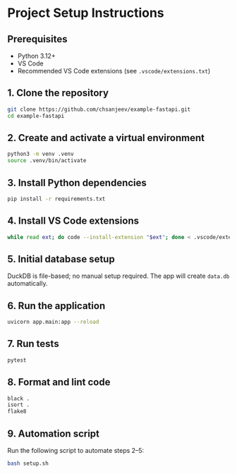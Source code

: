 # Project Setup Instructions

## Prerequisites
- Python 3.12+
- VS Code
- Recommended VS Code extensions (see `.vscode/extensions.txt`)

## 1. Clone the repository
```bash
git clone https://github.com/chsanjeev/example-fastapi.git
cd example-fastapi
```

## 2. Create and activate a virtual environment
```bash
python3 -m venv .venv
source .venv/bin/activate
```

## 3. Install Python dependencies
```bash
pip install -r requirements.txt
```

## 4. Install VS Code extensions
```bash
while read ext; do code --install-extension "$ext"; done < .vscode/extensions.txt
```

## 5. Initial database setup
DuckDB is file-based; no manual setup required. The app will create `data.db` automatically.

## 6. Run the application
```bash
uvicorn app.main:app --reload
```

## 7. Run tests
```bash
pytest
```

## 8. Format and lint code
```bash
black .
isort .
flake8
```

## 9. Automation script
Run the following script to automate steps 2–5:

```bash
bash setup.sh
```
